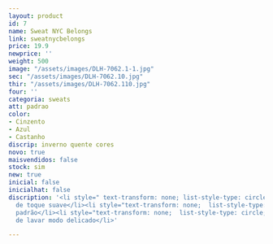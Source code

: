 ```yaml
---
layout: product
id: 7
name: Sweat NYC Belongs
link: sweatnycbelongs
price: 19.9
newprice: ''
weight: 500
image: "/assets/images/DLH-7062.1-1.jpg"
sec: "/assets/images/DLH-7062.10.jpg"
thir: "/assets/images/DLH-7062.110.jpg"
four: ''
categoria: sweats
att: padrao
color:
- Cinzento
- Azul
- Castanho
discrip: inverno quente cores
novo: true
maisvendidos: false
stock: sim
new: true
inicial: false
inicialhat: false
discription: '<li style=" text-transform: none; list-style-type: circle; ">Tecido
  de toque suave</li><li style="text-transform: none;  list-style-type: circle; ">Sweat
  padrão</li><li style="text-transform: none;  list-style-type: circle; ">Máquina
  de lavar modo delicado</li>'

---
```

